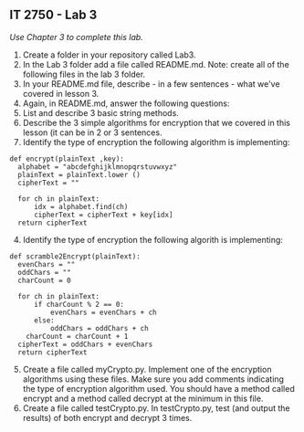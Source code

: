 ## IT 2750 - Lab 3

*Use Chapter 3 to complete this lab.*

1. Create a folder in your repository called Lab3.
2. In the Lab 3 folder add a file called README.md. Note: create all of the following files in the lab 3 folder.
3. In your README.md file, describe - in a few sentences - what we've covered in lesson 3. 
4. Again, in README.md, answer the following questions:
  1. List and describe 3 basic string methods.
  2. Describe the 3 simple algorithms for encryption that we covered in this lesson (it can be in 2 or 3 sentences.
  3. Identify the type of encryption the following algorithm is implementing:
  ```
def encrypt(plainText ,key):  
    alphabet = "abcdefghijklmnopqrstuvwxyz"  
    plainText = plainText.lower ()  
    cipherText = ""  
  
    for ch in plainText:  
        idx = alphabet.find(ch)  
        cipherText = cipherText + key[idx]  
    return cipherText  
  ```
  4. Identify the type of encryption the following algorith is implementing:
  ```
  def scramble2Encrypt(plainText):  
    evenChars = ""  
    oddChars = ""  
    charCount = 0  
  
    for ch in plainText:  
        if charCount % 2 == 0:  
            evenChars = evenChars + ch  
        else:  
            oddChars = oddChars + ch  
      charCount = charCount + 1  
    cipherText = oddChars + evenChars  
    return cipherText  
  ```
  5. Create a file called myCrypto.py. Implement one of the encryption algorithms using these files. Make sure you add comments indicating the type of encryption algorithm used. You should have a method called encrypt and a method called decrypt at the minimum in this file. 
  6. Create a file called testCrypto.py. In testCrypto.py, test (and output the results) of both encrypt and decrypt 3 times.
